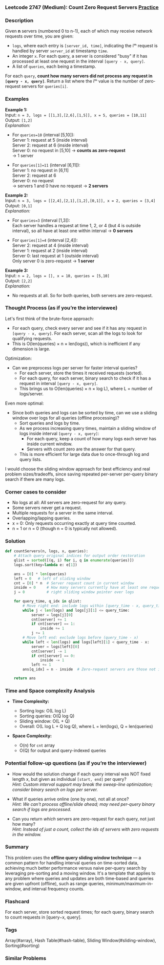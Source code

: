 ### Leetcode 2747 (Medium): Count Zero Request Servers [Practice](https://leetcode.com/problems/count-zero-request-servers)

### Description  
Given **n** servers (numbered 0 to n-1), each of which may receive network requests over time, you are given:
- `logs`, where each entry is `[server_id, time]`, indicating the iᵗʰ request is handled by server `server_id` at timestamp `time`.
- An integer `x`. For each query, a server is considered "busy" if it has processed at least one request in the interval `[query - x, query]`.
- A list of `queries`, each being a timestamp.

For each `query`, **count how many servers did not process any request in `[query - x, query]`**. Return a list where the iᵗʰ value is the number of zero-request servers for `queries[i]`.

### Examples  

**Example 1:**  
Input: `n = 3, logs = [[1,3],[2,6],[1,5]], x = 5, queries = [10,11]`  
Output: `[1,2]`  
*Explanation:*

- For `queries=10` (interval [5,10]):  
  Server 1: request at 5 (inside interval)  
  Server 2: request at 6 (inside interval)  
  Server 0: no request in [5,10] → **counts as zero-request**  
  → 1 server

- For `queries[1]=11` (interval [6,11]):  
  Server 1: no request in [6,11]  
  Server 2: request at 6  
  Server 0: no request  
  → servers 1 and 0 have no request → **2 servers**

**Example 2:**  
Input: `n = 3, logs = [[2,4],[2,1],[1,2],[0,1]], x = 2, queries = [3,4]`  
Output: `[0,1]`  
*Explanation:*

- For `queries=3` (interval [1,3]):  
  Each server handles a request at time 1, 2, or 4 (but 4 is outside interval), so all have at least one within interval → **0 servers**

- For `queries[1]=4` (interval [2,4]):  
  Server 2: request at 4 (inside interval)  
  Server 1: request at 2 (inside interval)  
  Server 0: last request at 1 (outside interval)  
  Only server 0 is zero-request → **1 server**

**Example 3:**  
Input: `n = 2, logs = [], x = 10, queries = [5,10]`  
Output: `[2,2]`  
*Explanation:*

- No requests at all. So for both queries, both servers are zero-request.

### Thought Process (as if you’re the interviewee)  

Let's first think of the brute-force approach:
- For each query, check every server and see if it has any request in `[query - x, query]`. For each server, scan all the logs to look for qualifying requests.
- This is O(len(queries) × n × len(logs)), which is inefficient if any dimension is large.

Optimization:
- Can we preprocess logs per server for faster interval queries?
  - For each server, store the times it received requests (sorted).
  - For each query, for each server, binary search to check if it has a request in interval `[query - x, query]`.
  - This brings us to O(len(queries) × n × log L), where L = number of logs/server.

Even more optimal:
- Since both queries and logs can be sorted by time, can we use a sliding window over logs for all queries (offline processing)?
  - Sort queries and logs by time.
  - As we process increasing query times, maintain a sliding window of logs inside interval `[query - x, query]`:
    - For each query, keep a count of how many logs each server has inside current window.
    - Servers with count zero are the answer for that query.
  - This is more efficient for large data due to once-through log and query lists.

I would choose the sliding window approach for best efficiency and real problem sizes/tradeoffs, since saving repeated per-server per-query binary search if there are many logs.

### Corner cases to consider  
- No logs at all: All servers are zero-request for any query.
- Some servers never get a request.
- Multiple requests for a server in the same interval.
- Overlapping/lapping queries.
- x = 0: Only requests occurring exactly at query time counted.
- n = 1 or n = 0 (though n = 0 is typically not allowed).

### Solution

```python
def countServers(n, logs, x, queries):
    # Attach query original indices for output order restoration
    qlist = sorted([(q, i) for i, q in enumerate(queries)])
    logs.sort(key=lambda e: e[1])
    
    ans = [0] * len(queries)
    left = 0   # left of sliding window
    cnt = [0] * n  # Server request count in current window
    inside = 0     # How many servers currently have at least one request
    j = 0          # right sliding window pointer over logs
    
    for query_time, q_idx in qlist:
        # Move right end: include logs within [query_time - x, query_time]
        while j < len(logs) and logs[j][1] <= query_time:
            server = logs[j][0]
            cnt[server] += 1
            if cnt[server] == 1:
                inside += 1
            j += 1
        # Move left end: exclude logs before (query_time - x)
        while left < len(logs) and logs[left][1] < query_time - x:
            server = logs[left][0]
            cnt[server] -= 1
            if cnt[server] == 0:
                inside -= 1
            left += 1
        ans[q_idx] = n - inside  # Zero-request servers are those not in window

    return ans
```

### Time and Space complexity Analysis  

- **Time Complexity:**  
  - Sorting logs: O(L log L)  
  - Sorting queries: O(Q log Q)  
  - Sliding window: O(L + Q)  
  - Overall: O(L log L + Q log Q), where L = len(logs), Q = len(queries)

- **Space Complexity:**  
  - O(n) for `cnt` array  
  - O(Q) for output and query-indexed queries

### Potential follow-up questions (as if you’re the interviewer)  

- How would the solution change if each query interval was NOT fixed length x, but given as individual `[start, end]` per query?  
  *Hint: Custom interval support may break the sweep-line optimization; consider binary search on logs per server.*

- What if queries arrive online (one by one), not all at once?  
  *Hint: We can't process offline/slide ahead; may need per-query binary search if logs are processed.*

- Can you return *which* servers are zero-request for each query, not just how many?  
  *Hint: Instead of just a count, collect the ids of servers with zero requests in the window.*

### Summary
This problem uses the **offline query sliding window technique** — a common pattern for handling interval queries on time-sorted data, achieving much better performance versus naive per-query search by leveraging pre-sorting and a moving window. It's a template that applies to any problem where queries and updates are both time-based and queries are given upfront (offline), such as range queries, minimum/maximum-in-window, and interval frequency counts.


### Flashcard
For each server, store sorted request times; for each query, binary search to count requests in [query−x, query].

### Tags
Array(#array), Hash Table(#hash-table), Sliding Window(#sliding-window), Sorting(#sorting)

### Similar Problems
